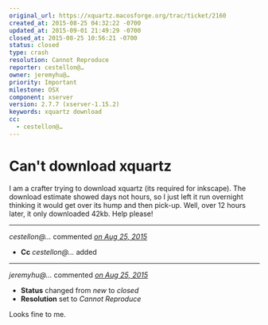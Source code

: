 ```yaml
---
original_url: https://xquartz.macosforge.org/trac/ticket/2160
created_at: 2015-08-25 04:32:22 -0700
updated_at: 2015-09-01 21:49:29 -0700
closed_at: 2015-08-25 10:56:21 -0700
status: closed
type: crash
resolution: Cannot Reproduce
reporter: cestellon@…
owner: jeremyhu@…
priority: Important
milestone: OSX
component: xserver
version: 2.7.7 (xserver-1.15.2)
keywords: xquartz download
cc:
  - cestellon@…
---
```


Can't download xquartz
======================


I am a crafter trying to download xquartz (its required for inkscape). The download estimate showed days not hours, so I just left it run overnight thinking it would get over its hump and then pick-up. Well, over 12 hours later, it only downloaded 42kb.
Help please!



---

*cestellon@…* commented *[on Aug 25, 2015](https://xquartz.macosforge.org/trac/ticket/2160#comment:1 "August 25, 2015 at 4:32 AM PDT")*

-   **Cc** *cestellon@…* added



---

*jeremyhu@…* commented *[on Aug 25, 2015](https://xquartz.macosforge.org/trac/ticket/2160#comment:2 "August 25, 2015 at 10:56 AM PDT")*

-   **Status** changed from *new* to *closed*
-   **Resolution** set to *Cannot Reproduce*

Looks fine to me.



